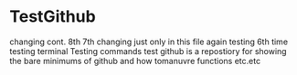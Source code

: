 TestGithub
==========

changing cont. 8th
7th changing just only in this file
again testing 6th time
testing terminal
Testing commands
test github is a repostiory for showing the bare minimums of github and how tomanuvre functions etc.etc
